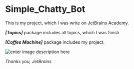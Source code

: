 # Simple_Chatty_Bot

This is my project, which I was write on JetBrains Academy.

***[Topics]*** package includes all topics, which I was finish

***[Coffee Machine]*** package includes my project.


![enter image description here](https://pbs.twimg.com/profile_images/1276465732923129856/A_SdJ_cW_400x400.jpg)


*Thanks you, JetBrains*  
